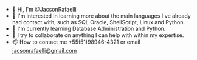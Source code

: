 - 👋 Hi, I'm @JacsonRafaelli
- 👀 I'm interested in learning more about the main languages I've already had contact with, such as SQL Oracle, ShellScript, Linux and Python.
- 🌱 I'm currently learning Database Administration and Python.
- 💞️ I try to collaborate on anything I can help with within my expertise.
- 📫 How to contact me +55(51)98946-4321 or email jacsonrafaelli@gmail.com

<!---
JacsonRafaelli/JacsonRafaelli is a ✨ special ✨ repository because its `README.md` (this file) appears on your GitHub profile.
You can click the Preview link to take a look at your changes.
--->
